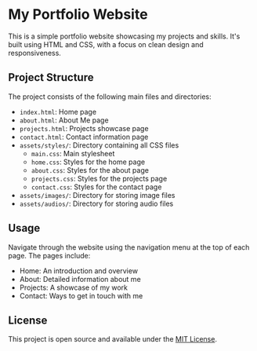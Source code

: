 # My Portfolio Website

This is a simple portfolio website showcasing my projects and skills. It's built using HTML and CSS, with a focus on clean design and responsiveness.

## Project Structure

The project consists of the following main files and directories:

- `index.html`: Home page
- `about.html`: About Me page
- `projects.html`: Projects showcase page
- `contact.html`: Contact information page
- `assets/styles/`: Directory containing all CSS files
  - `main.css`: Main stylesheet
  - `home.css`: Styles for the home page
  - `about.css`: Styles for the about page
  - `projects.css`: Styles for the projects page
  - `contact.css`: Styles for the contact page
- `assets/images/`: Directory for storing image files
- `assets/audios/`: Directory for storing audio files

## Usage

Navigate through the website using the navigation menu at the top of each page. The pages include:

- Home: An introduction and overview
- About: Detailed information about me
- Projects: A showcase of my work
- Contact: Ways to get in touch with me

## License

This project is open source and available under the [MIT License](LICENSE).

